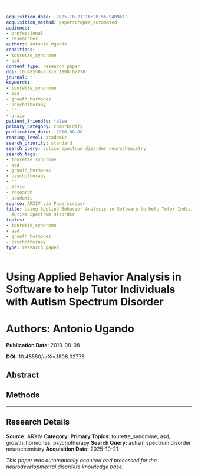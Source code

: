 ```yaml
---

acquisition_date: '2025-10-21T16:20:55.940961'
acquisition_method: paperscraper_automated
audience:
- professional
- researcher
authors: Antonio Ugando
conditions:
- tourette_syndrome
- asd
content_type: research_paper
doi: 10.48550/arXiv.1808.02778
journal: ''
keywords:
- tourette_syndrome
- asd
- growth_hormones
- psychotherapy
- ''
- arxiv
patient_friendly: false
primary_category: comorbidity
publication_date: '2018-08-08'
reading_level: academic
search_priority: standard
search_query: autism spectrum disorder neurochemistry
search_tags:
- tourette_syndrome
- asd
- growth_hormones
- psychotherapy
- ''
- arxiv
- research
- academic
source: ARXIV via Paperscraper
title: Using Applied Behavior Analysis in Software to help Tutor Individuals with
  Autism Spectrum Disorder
topics:
- tourette_syndrome
- asd
- growth_hormones
- psychotherapy
type: research_paper
---
```




# Using Applied Behavior Analysis in Software to help Tutor Individuals with Autism Spectrum Disorder

# **Authors:** Antonio Ugando

**Publication Date:** 2018-08-08

**DOI:** 10.48550/arXiv.1808.02778

## Abstract

## Methods

---

## Research Details

**Source:** ARXIV
**Category:**
**Primary Topics:** tourette_syndrome, asd, growth_hormones, psychotherapy
**Search Query:** autism spectrum disorder neurochemistry
**Acquisition Date:** 2025-10-21

*This paper was automatically acquired and processed for the neurodevelopmental disorders knowledge base.*
